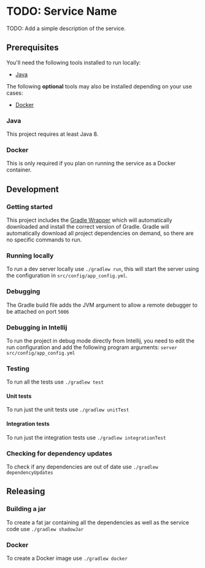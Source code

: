# TODO: Service Name

TODO: Add a simple description of the service.

## Prerequisites

You'll need the following tools installed to run locally:

* [Java](http://www.oracle.com/technetwork/java/javase/downloads/index.html)

The following **optional** tools may also be installed depending on your use cases:

* [Docker](https://www.docker.com/)

### Java

This project requires at least Java 8.

### Docker

This is only required if you plan on running the service as a Docker container.

## Development

### Getting started

This project includes the [Gradle Wrapper](https://docs.gradle.org/current/userguide/gradle_wrapper.html) which will
automatically downloaded and install the correct version of Gradle. Gradle will automatically download all project
dependencies on demand, so there are no specific commands to run.

### Running locally

To run a dev server locally use `./gradlew run`, this will start the server using the configuration in
`src/config/app_config.yml`.

### Debugging

The Gradle build file adds the JVM argument to allow a remote debugger to be attached on port `5006`

### Debugging in Intellij

To run the project in debug mode directly from Intellij, you need to edit the run configuration and add the following program arguments:
`server src/config/app_config.yml`

### Testing

To run all the tests use `./gradlew test`

#### Unit tests

To run just the unit tests use `./gradlew unitTest`

#### Integration tests

To run just the integration tests use `./gradlew integrationTest`

### Checking for dependency updates

To check if any dependencies are out of date use `./gradlew dependencyUpdates` 

## Releasing

### Building a jar

To create a fat jar containing all the dependencies as well as the service code use `./gradlew shadowJar`

### Docker

To create a Docker image use `./gradlew docker`
